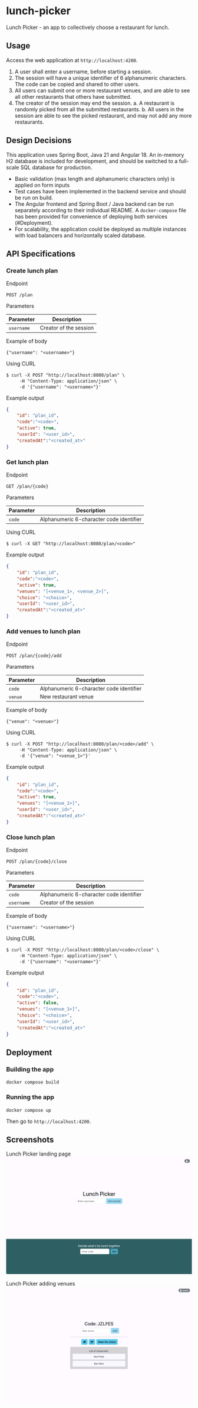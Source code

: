 # lunch-picker

Lunch Picker - an app to collectively choose a restaurant for lunch.

## Usage
Access the web application at `http://localhost:4200`.

1. A user shall enter a username, before starting a session. 
2. The session will have a unique identifier of 6 alphanumeric characters. The code can be copied and shared to other users.
3. All users can submit one or more restaurant venues, and are able to see all other restaurants that others have submitted.
4. The creator of the session may end the session.
    a. A restaurant is randomly picked from all the submitted restaurants.
    b. All users in the session are able to see the picked restaurant, and may not add any more restaurants.

## Design Decisions

This application uses Spring Boot, Java 21 and Angular 18. An in-memory H2 database is included for development, and should be switched to a full-scale SQL database for production.

* Basic validation (max length and alphanumeric characters only) is applied on form inputs
* Test cases have been implemented in the backend service and should be run on build.
* The Angular frontend and Spring Boot / Java backend can be run separately according to their individual README. A `docker-compose` file has been provided for convenience of deploying both services (#Deployment).
* For scalability, the application could be deployed as multiple instances with load balancers and horizontally scaled database.

## API Specifications

### Create lunch plan

Endpoint

```text
POST /plan
```

Parameters

| Parameter      | Description                              |
| -------------- | ---------------------------------------- |
| `username`     | Creator of the session                   |


Example of body

```
{"username": "<username>"}
```

Using CURL

```console
$ curl -X POST "http://localhost:8080/plan" \
     -H "Content-Type: application/json" \
     -d '{"username": "<username>"}'
```

Example output

```json
{
    "id": "plan_id",
    "code":"<code>",
    "active": true,
    "userId": "<user_id>",
    "createdAt":"<created_at>"
}
```

### Get lunch plan

Endpoint

```text
GET /plan/{code}
```

Parameters

| Parameter      | Description                              |
| -------------- | ---------------------------------------- |
| `code`         | Alphanumeric 6-character code identifier |

Using CURL

```console
$ curl -X GET "http://localhost:8080/plan/<code>" 
```

Example output

```json
{
    "id": "plan_id",
    "code":"<code>",
    "active": true,
    "venues": "[<venue_1>, <venue_2>]",
    "choice": "<choice>",
    "userId": "<user_id>",
    "createdAt":"<created_at>"
}
```

### Add venues to lunch plan

Endpoint

```text
POST /plan/{code}/add
```

Parameters

| Parameter      | Description                              |
| -------------- | ---------------------------------------- |
| `code`         | Alphanumeric 6-character code identifier |
| `venue`        | New restaurant venue                     |


Example of body

```
{"venue": "<venue>"}
```

Using CURL

```console
$ curl -X POST "http://localhost:8080/plan/<code>/add" \
     -H "Content-Type: application/json" \
     -d '{"venue": "<venue_1>"}'
```

Example output

```json
{
    "id": "plan_id",
    "code":"<code>",
    "active": true,
    "venues": "[<venue_1>]",
    "userId": "<user_id>",
    "createdAt":"<created_at>"
}
```

### Close lunch plan

Endpoint

```text
POST /plan/{code}/close
```

Parameters

| Parameter      | Description                              |
| -------------- | ---------------------------------------- |
| `code`         | Alphanumeric 6-character code identifier |
| `username`     | Creator of the session                   |


Example of body

```
{"username": "<username>"}
```

Using CURL

```console
$ curl -X POST "http://localhost:8080/plan/<code>/close" \
     -H "Content-Type: application/json" \
     -d '{"username": "<username>"}'
```

Example output

```json
{
    "id": "plan_id",
    "code":"<code>",
    "active": false,
    "venues": "[<venue_1>]",
    "choice": "<choice>",
    "userId": "<user_id>",
    "createdAt":"<created_at>"
}
```

## Deployment

### Building the app

```
docker compose build
```

### Running the app

```
docker compose up
```
Then go to `http://localhost:4200`.


## Screenshots

Lunch Picker landing page
![Lunch Picker landing page](screenshots/lunch-picker-app.png)

Lunch Picker adding venues
![Lunch Picker adding venues](screenshots/lunch-picker-app-venues.png)